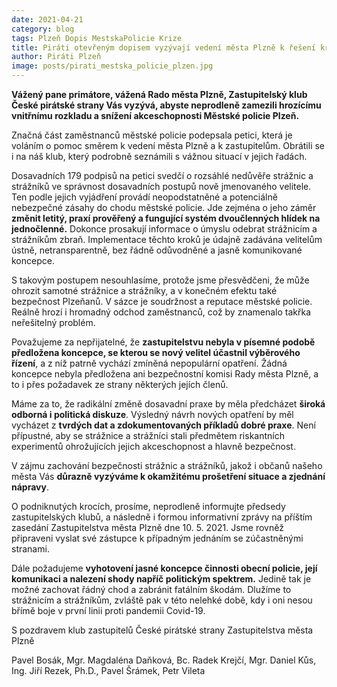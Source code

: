 ```yaml
---
date: 2021-04-21
category: blog
tags: Plzeň Dopis MestskaPolicie Krize
title: Piráti otevřeným dopisem vyzývají vedení města Plzně k řešení kritické situace v Městské policii
author: Piráti Plzeň
image: posts/pirati_mestska_policie_plzen.jpg
---
```

**Vážený pane primátore, vážená Rado města Plzně,
Zastupitelský klub České pirátské strany Vás vyzývá, abyste neprodleně zamezili hrozícímu vnitřnímu rozkladu a snížení akceschopnosti Městské policie Plzeň.** 

Značná část zaměstnanců městské policie podepsala petici, která je voláním o pomoc směrem k vedení města Plzně a k zastupitelům. Obrátili se i na náš klub, který podrobně seznámili s vážnou situací v jejich řadách.

Dosavadních 179 podpisů na petici svedčí o rozsáhlé nedůvěře strážnic a strážníků ve správnost dosavadních postupů nově jmenovaného velitele. Ten podle jejich vyjádření provádí neopodstatněné a potenciálně nebezpečné zásahy do chodu městské policie. Jde zejména o jeho záměr **změnit letitý, praxí prověřený a fungující systém dvoučlenných hlídek na jednočlenné.** Dokonce prosakují informace o úmyslu odebrat strážnicím a strážníkům zbraň. Implementace těchto kroků je údajně zadávána velitelům ústně, netransparentně, bez řádně odůvodněné a jasně komunikované koncepce.

S takovým postupem nesouhlasíme, protože jsme přesvědčeni, že může ohrozit samotné strážnice a strážníky, a v konečném efektu také bezpečnost Plzeňanů. V sázce je soudržnost a reputace městské policie. Reálně hrozí i hromadný odchod zaměstnanců, což by znamenalo takřka neřešitelný problém.

Považujeme za nepřijatelné, že **zastupitelstvu nebyla v písemné podobě předložena koncepce, se kterou se nový velitel účastnil výběrového řízení**, a z níž patrně vychází zmíněná nepopulární opatření. Žádná koncepce nebyla předložena ani bezpečnostní komisi Rady města Plzně, a to i přes požadavek ze strany některých jejích členů.

Máme za to, že radikální změně dosavadní praxe by měla předcházet **široká odborná i politická diskuze**. Výsledný návrh nových opatření by měl vycházet z **tvrdých dat a zdokumentovaných příkladů dobré praxe**. Není přípustné, aby se strážnice a strážníci stali předmětem riskantních experimentů ohrožujících jejich akceschopnost a hlavně bezpečnost.

V zájmu zachování bezpečnosti strážnic a strážníků, jakož i občanů našeho města Vás **důrazně vyzýváme k okamžitému prošetření situace a zjednání nápravy**. 

O podniknutých krocích, prosíme,  neprodleně informujte předsedy zastupitelských klubů, a následně i formou informativní zprávy na příštím zasedání Zastupitelstva města Plzně dne 10. 5. 2021. Jsme rovněž připraveni vyslat své zástupce k případným jednáním se zúčastněnými stranami.

Dále požadujeme **vyhotovení jasné koncepce činnosti obecní policie, její komunikaci a nalezení shody napříč politickým spektrem.** Jedině tak je možné zachovat řádný chod a zabránit fatálním škodám. Dlužíme to strážnicím a strážníkům, zvláště pak v této nelehké době, kdy i oni nesou břímě boje v první linii proti pandemii Covid-19.

S pozdravem
klub zastupitelů České pirátské strany Zastupitelstva města Plzně

Pavel Bosák, Mgr. Magdaléna Daňková, Bc. Radek Krejčí, Mgr. Daniel Kůs, Ing. Jiří Rezek, Ph.D., Pavel Šrámek, Petr Vileta
